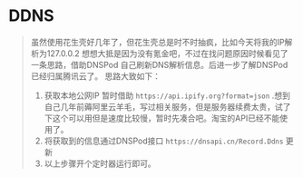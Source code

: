 # DDNS

> 虽然使用花生壳好几年了，但花生壳总是时不时抽疯，比如今天将我的IP解析为127.0.0.2
> 想想大抵是因为没有氪金吧，不过在找问题原因时候看见了一条思路，借助DNSPod 自己刷新DNS解析信息。后进一步了解DNSPod已经归属腾讯云了。
> 思路大致如下：
> 1. 获取本地公网IP 暂时借助 `https://api.ipify.org?format=json` .想到自己几年前薅阿里云羊毛，写过相关服务，但是服务器续费太贵，试了下这个可以用但是速度比较慢，暂时先凑合吧。淘宝的API已经不能使用了。
> 2. 将获取到的信息通过DNSPod接口 `https://dnsapi.cn/Record.Ddns`  更新
> 3. 以上步骤开个定时器运行即可。
